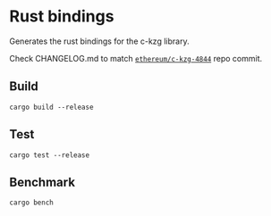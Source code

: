 # Rust bindings

Generates the rust bindings for the c-kzg library.

Check CHANGELOG.md to match [`ethereum/c-kzg-4844`](https://github.com/ethereum/c-kzg-4844) repo commit.


## Build

```
cargo build --release
```

## Test

```
cargo test --release
```

## Benchmark

```
cargo bench
```
